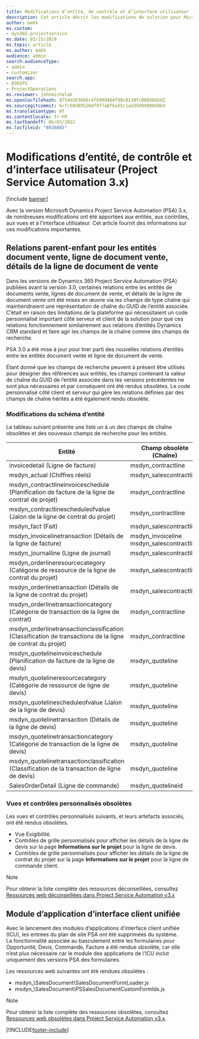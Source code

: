 ```yaml
---
title: Modifications d’entité, de contrôle et d’interface utilisateur (Project Service Automation 3.x)
description: Cet article décrit les modifications de solution pour Microsoft Dynamics Project Service Automation 3.x.
author: makk
ms.custom:
- dyn365-projectservice
ms.date: 03/15/2019
ms.topic: article
ms.author: makk
audience: admin
search.audienceType:
- admin
- customizer
search.app:
- D365PS
- ProjectOperations
ms.reviewer: johnmichalak
ms.openlocfilehash: 8f54d263666c4fb999464f98c0138fc008dbbbd2
ms.sourcegitcommit: 6cfc50d89528df977a8f6a55c1ad39d99800d9b4
ms.translationtype: HT
ms.contentlocale: fr-FR
ms.lasthandoff: 06/03/2022
ms.locfileid: "8926865"
---
```

# <a name="entity-control-and-user-interface-changes-project-service-automation-3x"></a>Modifications d’entité, de contrôle et d’interface utilisateur (Project Service Automation 3.x)

[!include [banner](../../includes/psa-now-project-operations.md)]


Avec la version Microsoft Dynamics Project Service Automation (PSA) 3.x, de nombreuses modifications ont été apportées aux entités, aux contrôles, aux vues et à l’interface utilisateur. Cet article fournit des informations sur ces modifications importantes.

## <a name="parent-child-relationships-for-sales-document-sales-document-line-sales-document-line-detail-entities"></a>Relations parent-enfant pour les entités document vente, ligne de document vente, détails de la ligne de document de vente
Dans les versions de Dynamics 365 Project Service Automation (PSA) publiées avant la version 3.0, certaines relations entre les entités de documents vente, lignes de document de vente, et détails de la ligne de document vente ont été mises en œuvre via les champs de type chaîne qui maintiendraient une représentation de chaîne du GUID de l’entité associée. C’était en raison des limitations de la plateforme qui nécessitaient un code personnalisé important côté serveur et client de la solution pour que ces relations fonctionnement similairement aux relations d’entités Dynamics CRM standard et faire agir les champs de la chaîne comme des champs de recherche.

PSA 3.0 a été mise à jour pour tirer parti des nouvelles relations d’entités entre les entités document vente et ligne de document de vente.

Étant donné que les champs de recherche peuvent à présent être utilisés pour désigner des références aux entités, les champs contenant la valeur de chaîne du GUID de l’entité associée dans les versions précédentes ne sont plus nécessaires et par conséquent ont été rendus obsolètes. Le code personnalisé côté client et serveur qui gère les relations définies par des champs de chaîne hérités a été également rendu obsolète.

### <a name="entity-schema-changes"></a>Modifications du schéma d’entité
Le tableau suivant présente une liste un à un des champs de chaîne obsolètes et des nouveaux champs de recherche pour les entités. 

 Entité |   Champ obsolète (Chaîne) | Nouveau champ (Recherche)
--- | --- | ---
invoicedetail (Ligne de facture) |  msdyn_contractline |    msdyn_contractlineid
msdyn_actual (Chiffres réels) | msdyn_salescontractline |   msdyn_salescontractlineid
msdyn_contractlineinvoiceschedule (Planification de facture de la ligne de contrat de projet) |    msdyn_contractline |    msdyn_contractlineid
msdyn_contractlinescheduleofvalue (Jalon de la ligne de contrat du projet) |   msdyn_contractline |    msdyn_contractlineid
msdyn_fact (Fait) | msdyn_salescontractline |   msdyn_salescontractlineid
msdyn_invoicelinetransaction (Détails de la ligne de facture) | msdyn_invoiceline <br> msdyn_salescontractline | msdyn_invoicelineid <br> msdyn_salescontractlineid
msdyn_journalline (Ligne de journal) |  msdyn_salescontractline |   msdyn_salescontractlineid
msdyn_orderlineresourcecategory (Catégorie de ressource de la ligne de contrat du projet) | msdyn_salescontractline |   msdyn_contractlineid
msdyn_orderlinetransaction (Détails de la ligne de contrat du projet) | msdyn_salescontractline |   msdyn_salescontractlineid
msdyn_orderlinetransactioncategory (Catégorie de transaction de la ligne de contrat) |   msdyn_contractline |    msdyn_contractlineid
msdyn_orderlinetransactionclassification (Classification de transactions de la ligne de contrat du projet) |   msdyn_contractline |    msdyn_contractlineid
msdyn_quotelineinvoiceschedule (Planification de facture de la ligne de devis) |  msdyn_quoteline |   msdyn_quotelineid
msdyn_quotelineresourcecategory (Catégorie de ressource de ligne de devis) |    msdyn_quoteline |   msdyn_quotelineid
msdyn_quotelinescheduleofvalue (Jalon de la ligne de devis) | msdyn_quoteline |   msdyn_quotelineid
msdyn_quotelinetransaction (Détails de la ligne de devis) |    msdyn_quoteline |   msdyn_quotelineid
msdyn_quotelinetransactioncategory (Catégorie de transaction de la ligne de devis) |  msdyn_quoteline |   msdyn_quotelineid
msdyn_quotelinetransactionclassification (Classification de la transaction de ligne de devis) |  msdyn_quoteline |   msdyn_quotelineid
SalesOrderDetail (Ligne de commande) | msdyn_quotelineid | msdyn_quoteline 

### <a name="deprecated-custom-views-and-controls"></a>Vues et contrôles personnalisés obsolètes
Les vues et contrôles personnalisés suivants, et leurs artefacts associés, ont été rendus obsolètes.

- Vue Exigibilité.
- Contrôles de grille personnalisés pour afficher les détails de la ligne de devis sur la page **Informations sur le projet** pour la ligne de devis.
- Contrôles de grille personnalisés pour afficher les détails de la ligne de contrat du projet sur la page **Informations sur le projet** pour la ligne de commande client.

> [!NOTE]
> Pour obtenir la liste complète des ressources déconseillées, consultez [Ressources web déconseillées dans Project Service Automation v3.x](../developer-guides/web-resources-deprecated-v3.x.md)

## <a name="unified-client-interface-app-module"></a>Module d’application d’interface client unifiée
Avec le lancement des modules d’applications d’interface client unifiée (ICU), les entrées du plan de site PSA ont été supprimées du système.  
La fonctionnalité associée au basculement entre les formulaires pour Opportunité, Devis, Commande, Facture a été rendue obsolète, car elle n’est plus nécessaire car le module des applications de l’ICU inclut uniquement des versions PSA des formulaires.  

Les ressources web suivantes ont été rendues obsolètes :

- msdyn_\SalesDocument\SalesDocumentFormLoader.js
- msdyn_\SalesDocument\PSSalesDocumentCustomFormIds.js

> [!NOTE]
> Pour obtenir la liste complète des ressources obsolètes, consultez [Ressources web obsolètes dans Project Service Automation v3.x](../developer-guides/web-resources-deprecated-v3.x.md).




[!INCLUDE[footer-include](../../includes/footer-banner.md)]
